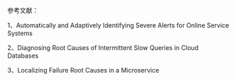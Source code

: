参考文献：

1、Automatically and Adaptively Identifying Severe Alerts for Online Service Systems

2、Diagnosing Root Causes of Intermittent Slow Queries in Cloud Databases

3、Localizing Failure Root Causes in a Microservice
